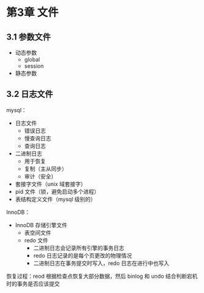 # 第3章 文件

## 3.1 参数文件
- 动态参数
    - global
    - session
- 静态参数

## 3.2 日志文件
mysql：
- 日志文件
    - 错误日志
    - 慢查询日志
    - 查询日志
- 二进制日志
    - 用于恢复
    - 复制（主从同步）
    - 审计（安全）
- 套接字文件（unix 域套接字）
- pid 文件（锁，避免启动多个进程）
- 表结构定义文件（mysql 级别的）

InnoDB：
- InnoDB 存储引擎文件
    - 表空间文件
    - redo 文件
        - 二进制日志会记录所有引擎的事务日志
        - redo 日志记录的是每个页更改的物理情况
        - 二进制日志在事务提交时写入，redo 日志在进行中也写入

恢复过程：reod 根据检查点恢复大部分数据，然后 binlog 和 undo 结合判断宕机时的事务是否应该提交
